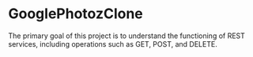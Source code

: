 # GooglePhotozClone
The primary goal of this project is to understand the functioning of REST services, including operations such as GET, POST, and DELETE.
